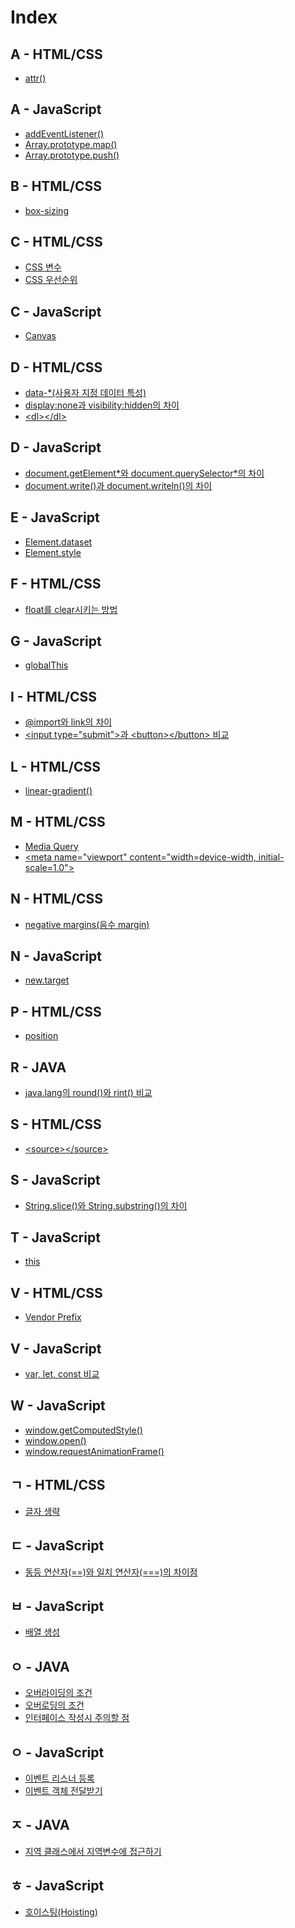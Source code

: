 # Index

## A - HTML/CSS
* <a href="https://github.com/ImJunHong/TIL/blob/master/HTML5%2BCSS3/CSS3/CSS%20Functions.md#attrattribute-name">attr()</a>

## A - JavaScript
* <a href="https://github.com/ImJunHong/TIL/blob/master/Javascript/event.md#3-dom-%EA%B0%9D%EC%B2%B4%EC%9D%98-addeventlistener-%EB%A9%94%EC%86%8C%EB%93%9C%EB%A5%BC-%EC%9D%B4%EC%9A%A9%ED%95%98%EC%97%AC-%EB%93%B1%EB%A1%9D">addEventListener()</a>
* <a href="https://github.com/ImJunHong/TIL/blob/master/Javascript/Array.md#arrayprototypemapcallbackcurrentvalue-index-array-thisarg">Array.prototype.map()</a>
* <a href="https://github.com/ImJunHong/TIL/blob/master/Javascript/Array.md#arrayprototypepushelement1--elementn">Array.prototype.push()</a>

## B - HTML/CSS
* <a href="https://github.com/ImJunHong/TIL/blob/master/HTML5%2BCSS3/CSS3/property.md#box-sizing">box-sizing</a>

## C - HTML/CSS
* <a href="https://github.com/ImJunHong/TIL/blob/master/HTML5%2BCSS3/CSS3/CSS3%20Variables.md">CSS 변수</a>
* <a href="https://github.com/ImJunHong/TIL/blob/master/HTML5%2BCSS3/CSS3/CSS%20Functions.md#linear-gradient">CSS 우선순위</a>

## C - JavaScript
* <a href="https://github.com/ImJunHong/TIL/blob/master/Javascript/canvas.md">Canvas</a>

## D - HTML/CSS
* <a href="https://github.com/ImJunHong/TIL/blob/master/HTML5%2BCSS3/HTML5.md#data-%EC%82%AC%EC%9A%A9%EC%9E%90-%EC%A7%80%EC%A0%95-%EB%8D%B0%EC%9D%B4%ED%84%B0-%ED%8A%B9%EC%84%B1">data-\*(사용자 지정 데이터 특성)<a>
* <a href="https://github.com/ImJunHong/TIL/blob/master/HTML5%2BCSS3/CSS3/%EA%B8%B0%ED%83%80.md#displaynone%EA%B3%BC-visibilityhidden%EC%9D%98-%EC%B0%A8%EC%9D%B4">display:none과 visibility:hidden의 차이</a>
* <a href="https://github.com/ImJunHong/TIL/blob/master/HTML5%2BCSS3/HTML5.md#dl">\<dl\>\</dl\></a>

## D - JavaScript
* <a href="https://github.com/ImJunHong/TIL/blob/master/Javascript/document.md#documentgetelement%EC%99%80-documentqueryselector%EC%9D%98-%EC%B0%A8%EC%9D%B4">document.getElement\*와 document.querySelector\*의 차이</a>
* <a href="https://github.com/ImJunHong/TIL/blob/master/Javascript/document.md#documentwrite%EA%B3%BC-documentwriteln%EC%9D%98-%EC%B0%A8%EC%9D%B4">document.write()과 document.writeln()의 차이</a>

## E - JavaScript
* <a href="https://github.com/ImJunHong/TIL/blob/master/Javascript/DOM.md#elementdataset">Element.dataset</a>
* <a href="https://github.com/ImJunHong/TIL/blob/master/Javascript/DOM.md#elementstyle">Element.style</a>

## F - HTML/CSS
* <a href="https://github.com/ImJunHong/TIL/blob/master/HTML5%2BCSS3/CSS3/%EA%B8%B0%ED%83%80.md#float%EB%A5%BC-clear%EC%8B%9C%ED%82%A4%EB%8A%94-%EB%B0%A9%EB%B2%95">float를 clear시키는 방법</a>

## G - JavaScript
* <a href="https://github.com/ImJunHong/TIL/blob/master/Javascript/window.md#globalthis">globalThis</a>

## I - HTML/CSS
* <a href="https://github.com/ImJunHong/TIL/blob/master/HTML5%2BCSS3/CSS3/%EA%B8%B0%ED%83%80.md#import%EC%99%80-link%EC%9D%98-%EC%B0%A8%EC%9D%B4">@import와 link의 차이</a>
* <a href="https://github.com/ImJunHong/TIL/blob/master/HTML5%2BCSS3/HTML5.md#input-typesubmit%EA%B3%BC-buttonbutton-%EB%B9%84%EA%B5%90">\<input type="submit"\>과 \<button\>\</button\> 비교</a>

## L - HTML/CSS
* <a href="https://github.com/ImJunHong/TIL/blob/master/HTML5%2BCSS3/CSS3/CSS%20Functions.md#linear-gradient">linear-gradient()</a>

## M - HTML/CSS
* <a href="https://github.com/ImJunHong/TIL/blob/master/HTML5%2BCSS3/CSS3/Media%20Query.md">Media Query</a>
* <a href="https://github.com/ImJunHong/TIL/blob/master/HTML5%2BCSS3/HTML5.md#meta-nameviewport-contentwidthdevice-width-initial-scale10">\<meta name="viewport" content="width=device-width, initial-scale=1.0"\></a>

## N - HTML/CSS
* <a href="https://github.com/ImJunHong/TIL/blob/master/HTML5%2BCSS3/CSS3/%EA%B8%B0%ED%83%80.md#negative-margins%EC%9D%8C%EC%88%98-margin">negative margins(음수 margin)</a>

## N - JavaScript
* <a href="https://github.com/ImJunHong/TIL/blob/master/Javascript/function.md#newtarget">new.target</a>

## P - HTML/CSS
* <a href="https://github.com/ImJunHong/TIL/blob/master/HTML5%2BCSS3/CSS3/property.md#box-sizing">position</a>

## R - JAVA
* <a href="https://github.com/ImJunHong/TIL/blob/master/JAVA/java.lang/Math.md#round%EC%99%80-rint-%EB%B9%84%EA%B5%90">java.lang의 round()와 rint() 비교</a>

## S - HTML/CSS
* <a href="https://github.com/ImJunHong/TIL/blob/master/HTML5%2BCSS3/HTML5.md#sourcesource">\<source\>\</source\></a>

## S - JavaScript
* <a href="https://github.com/ImJunHong/TIL/blob/master/Javascript/String.md#stringsliceidxaidxb%EC%99%80-stringsubstringidxaidxb%EC%9D%98-%EC%B0%A8%EC%9D%B4">String.slice()와 String.substring()의 차이</a>

## T - JavaScript
* <a href="https://github.com/ImJunHong/TIL/blob/master/Javascript/this.md">this</a>

## V - HTML/CSS
* <a href="https://github.com/ImJunHong/TIL/blob/master/HTML5%2BCSS3/CSS3/%EA%B8%B0%ED%83%80.md#vendor-prefix">Vendor Prefix</a>

## V - JavaScript
* <a href="https://github.com/ImJunHong/TIL/blob/master/Javascript/%EB%B3%80%EC%88%98%20%EC%84%A0%EC%96%B8.md#var-let-const-%EB%B9%84%EA%B5%90">var, let, const 비교</a>

## W - JavaScript
* <a href="https://github.com/ImJunHong/TIL/blob/master/Javascript/DOM.md#windowgetcomputedstyleelement">window.getComputedStyle()</a>
* <a href="https://github.com/ImJunHong/TIL/blob/master/Javascript/window.md#windowopenurl-windowname-feature">window.open()</a>
* <a href="https://github.com/ImJunHong/TIL/blob/master/Javascript/window.md#windowrequestanimationframecallback">window.requestAnimationFrame()</a>

## ㄱ - HTML/CSS
* <a href="https://github.com/ImJunHong/TIL/blob/master/HTML5%2BCSS3/CSS3/%EA%B8%B0%ED%83%80.md#%EA%B8%80%EC%9E%90-%EC%83%9D%EB%9E%B5">글자 생략</a>

## ㄷ - JavaScript
* <a href="https://github.com/ImJunHong/TIL/blob/master/Javascript/operator.md#%EC%99%80-%EC%9D%98-%EC%B0%A8%EC%9D%B4%EC%A0%90">동등 연산자(==)와 일치 연산자(===)의 차이점</a>

## ㅂ - JavaScript
* <a href="https://github.com/ImJunHong/TIL/blob/master/Javascript/Array.md#javascript%EC%9D%98-%EB%B0%B0%EC%97%B4-%EC%83%9D%EC%84%B1">배열 생성</a>

## ㅇ - JAVA
* <a href="https://github.com/ImJunHong/TIL/blob/master/JAVA/OOP.md#%EC%98%A4%EB%B2%84%EB%9D%BC%EC%9D%B4%EB%94%A9%EC%9D%98-%EC%A1%B0%EA%B1%B4">오버라이딩의 조건</a>
* <a href="https://github.com/ImJunHong/TIL/blob/master/JAVA/OOP.md#%EC%98%A4%EB%B2%84%EB%A1%9C%EB%94%A9%EC%9D%98-%EC%A1%B0%EA%B1%B4">오버로딩의 조건</a>
* <a href="https://github.com/ImJunHong/TIL/blob/master/JAVA/OOP.md#%EC%9D%B8%ED%84%B0%ED%8E%98%EC%9D%B4%EC%8A%A4-%EC%9E%91%EC%84%B1%EC%8B%9C-%EC%A3%BC%EC%9D%98%ED%95%A0-%EC%A0%90">인터페이스 작성시 주의할 점</a>

## ㅇ - JavaScript
* <a href="https://github.com/ImJunHong/TIL/blob/master/Javascript/event.md#%EC%9D%B4%EB%B2%A4%ED%8A%B8-%EB%A6%AC%EC%8A%A4%EB%84%88-%EB%93%B1%EB%A1%9D">이벤트 리스너 등록</a>
* <a href="https://github.com/ImJunHong/TIL/blob/master/Javascript/event.md#%EC%9D%B4%EB%B2%A4%ED%8A%B8-%EA%B0%9D%EC%B2%B4-%EC%A0%84%EB%8B%AC%EB%B0%9B%EA%B8%B0">이벤트 객체 전달받기</a>

## ㅈ - JAVA
* <a href="https://github.com/ImJunHong/TIL/blob/master/JAVA/OOP.md#%EC%A7%80%EC%97%AD-%ED%81%B4%EB%9E%98%EC%8A%A4%EC%97%90%EC%84%9C-%EC%A7%80%EC%97%AD%EB%B3%80%EC%88%98%EC%97%90-%EC%A0%91%EA%B7%BC%ED%95%98%EA%B8%B0">지역 클래스에서 지역변수에 접근하기</a>

## ㅎ - JavaScript
* <a href="https://github.com/ImJunHong/TIL/blob/master/Javascript/%EB%B3%80%EC%88%98%20%EC%84%A0%EC%96%B8.md#%ED%98%B8%EC%9D%B4%EC%8A%A4%ED%8C%85hoisting">호이스팅(Hoisting)</a>
